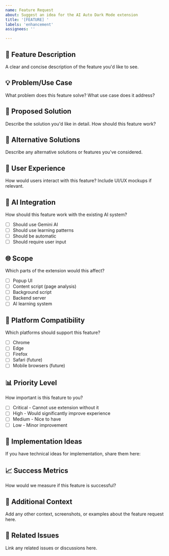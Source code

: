 ```yaml
---
name: Feature Request
about: Suggest an idea for the AI Auto Dark Mode extension
title: '[FEATURE] '
labels: 'enhancement'
assignees: ''

---
```


## 🚀 Feature Description
A clear and concise description of the feature you'd like to see.

## 💡 Problem/Use Case
What problem does this feature solve? What use case does it address?

## 🎯 Proposed Solution
Describe the solution you'd like in detail. How should this feature work?

## 🔄 Alternative Solutions
Describe any alternative solutions or features you've considered.

## 🎨 User Experience
How would users interact with this feature? Include UI/UX mockups if relevant.

## 🤖 AI Integration
How should this feature work with the existing AI system?
- [ ] Should use Gemini AI
- [ ] Should use learning patterns
- [ ] Should be automatic
- [ ] Should require user input

## 🌐 Scope
Which parts of the extension would this affect?
- [ ] Popup UI
- [ ] Content script (page analysis)
- [ ] Background script
- [ ] Backend server
- [ ] AI learning system

## 📱 Platform Compatibility
Which platforms should support this feature?
- [ ] Chrome
- [ ] Edge  
- [ ] Firefox
- [ ] Safari (future)
- [ ] Mobile browsers (future)

## 📊 Priority Level
How important is this feature to you?
- [ ] Critical - Cannot use extension without it
- [ ] High - Would significantly improve experience
- [ ] Medium - Nice to have
- [ ] Low - Minor improvement

## 🧪 Implementation Ideas
If you have technical ideas for implementation, share them here:

## 📈 Success Metrics
How would we measure if this feature is successful?

## 📝 Additional Context
Add any other context, screenshots, or examples about the feature request here.

## 🔗 Related Issues
Link any related issues or discussions here.
